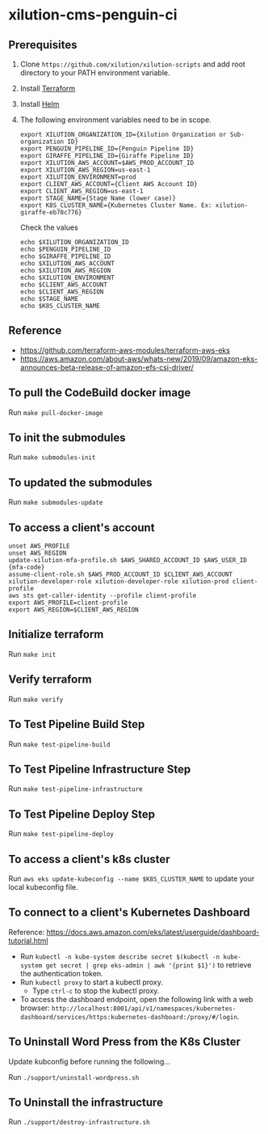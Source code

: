 # xilution-cms-penguin-ci

## Prerequisites

1. Clone `https://github.com/xilution/xilution-scripts` and add root directory to your PATH environment variable.
1. Install [Terraform](https://www.terraform.io/)
1. Install [Helm](https://helm.sh/)
1. The following environment variables need to be in scope.
    ```
    export XILUTION_ORGANIZATION_ID={Xilution Organization or Sub-organization ID}
    export PENGUIN_PIPELINE_ID={Penguin Pipeline ID}
    export GIRAFFE_PIPELINE_ID={Giraffe Pipeline ID}
    export XILUTION_AWS_ACCOUNT=$AWS_PROD_ACCOUNT_ID
    export XILUTION_AWS_REGION=us-east-1
    export XILUTION_ENVIRONMENT=prod
    export CLIENT_AWS_ACCOUNT={Client AWS Account ID}
    export CLIENT_AWS_REGION=us-east-1
    export STAGE_NAME={Stage Name (lower case)}
    export K8S_CLUSTER_NAME={Kubernetes Cluster Name. Ex: xilution-giraffe-eb78c776}
    
    ```

    Check the values
    ```
    echo $XILUTION_ORGANIZATION_ID
    echo $PENGUIN_PIPELINE_ID
    echo $GIRAFFE_PIPELINE_ID
    echo $XILUTION_AWS_ACCOUNT
    echo $XILUTION_AWS_REGION
    echo $XILUTION_ENVIRONMENT
    echo $CLIENT_AWS_ACCOUNT
    echo $CLIENT_AWS_REGION
    echo $STAGE_NAME
    echo $K8S_CLUSTER_NAME
    
    ```

## Reference

* https://github.com/terraform-aws-modules/terraform-aws-eks
* https://aws.amazon.com/about-aws/whats-new/2019/09/amazon-eks-announces-beta-release-of-amazon-efs-csi-driver/

## To pull the CodeBuild docker image

Run `make pull-docker-image`

## To init the submodules

Run `make submodules-init`

## To updated the submodules

Run `make submodules-update`

## To access a client's account

```
unset AWS_PROFILE
unset AWS_REGION
update-xilution-mfa-profile.sh $AWS_SHARED_ACCOUNT_ID $AWS_USER_ID {mfa-code}
assume-client-role.sh $AWS_PROD_ACCOUNT_ID $CLIENT_AWS_ACCOUNT xilution-developer-role xilution-developer-role xilution-prod client-profile
aws sts get-caller-identity --profile client-profile
export AWS_PROFILE=client-profile
export AWS_REGION=$CLIENT_AWS_REGION

```

## Initialize terraform

Run `make init`

## Verify terraform

Run `make verify`

## To Test Pipeline Build Step

Run `make test-pipeline-build`

## To Test Pipeline Infrastructure Step

Run `make test-pipeline-infrastructure`

## To Test Pipeline Deploy Step

Run `make test-pipeline-deploy`

## To access a client's k8s cluster

Run `aws eks update-kubeconfig --name $K8S_CLUSTER_NAME` to update your local kubeconfig file.

## To connect to a client's Kubernetes Dashboard

Reference: https://docs.aws.amazon.com/eks/latest/userguide/dashboard-tutorial.html

* Run `kubectl -n kube-system describe secret $(kubectl -n kube-system get secret | grep eks-admin | awk '{print $1}')` to retrieve the authentication token.
* Run `kubectl proxy` to start a kubectl proxy.
    * Type `ctrl-c` to stop the kubectl proxy.
* To access the dashboard endpoint, open the following link with a web browser: `http://localhost:8001/api/v1/namespaces/kubernetes-dashboard/services/https:kubernetes-dashboard:/proxy/#/login`.

## To Uninstall Word Press from the K8s Cluster

Update kubconfig before running the following...

Run `./support/uninstall-wordpress.sh`

## To Uninstall the infrastructure

Run `./support/destroy-infrastructure.sh`
